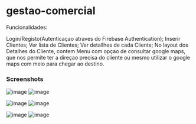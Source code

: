 # gestao-comercial
Funcionalidades:

Login/Registo(Autenticaçao atraves do Firebase Authentication);
Inserir Clientes;
Ver lista de Clientes;
Ver detallhes de cada Cliente;
No layout dos Detalhes do Cliente, contem Menu com opçao de consultar google maps, que nos permite ter a direçao precisa do cliente ou mesmo utilizar o google maps com meio para chegar ao destino. 

### Screenshots
![image](https://user-images.githubusercontent.com/34281481/35814845-04fc33fc-0a8f-11e8-8ad8-588e5a94f3d1.png)
![image](https://user-images.githubusercontent.com/34281481/35815497-86fc7d3e-0a90-11e8-9fbd-12ea739047c4.png)

![image](https://user-images.githubusercontent.com/34281481/35815532-a3314278-0a90-11e8-8e61-95cd6159ee73.png)
![image](https://user-images.githubusercontent.com/34281481/35815599-c4ef7146-0a90-11e8-937b-a374866541e7.png)

![image](https://user-images.githubusercontent.com/34281481/35815649-eed2ad52-0a90-11e8-98b1-77659e982308.png)
![image](https://user-images.githubusercontent.com/34281481/35815730-18eac1e2-0a91-11e8-96b1-df93cb993c66.png)
